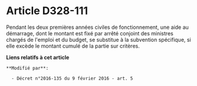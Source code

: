 # Article D328-111

Pendant les deux premières années civiles de fonctionnement, une aide au démarrage, dont le montant est fixé par arrêté
conjoint des ministres chargés de l'emploi et du budget, se substitue à la subvention spécifique, si elle excède le montant
cumulé de la partie sur critères.

**Liens relatifs à cet article**

	**Modifié par**:

	  - Décret n°2016-135 du 9 février 2016 - art. 5
